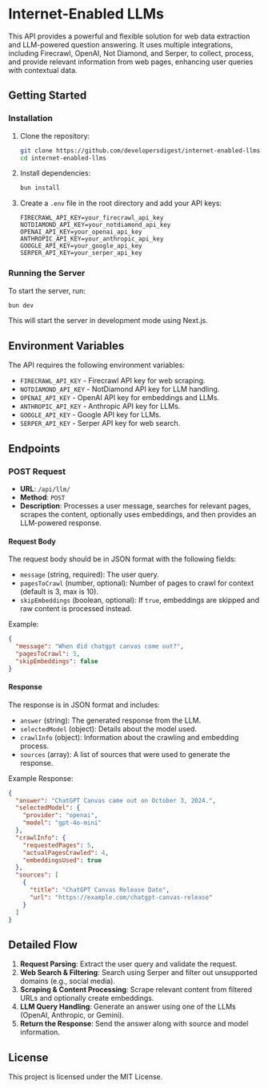 # Internet-Enabled LLMs

This API provides a powerful and flexible solution for web data extraction and LLM-powered question answering. It uses multiple integrations, including Firecrawl, OpenAI, Not Diamond, and Serper, to collect, process, and provide relevant information from web pages, enhancing user queries with contextual data. 

## Getting Started

### Installation
1. Clone the repository:
   ```sh
   git clone https://github.com/developersdigest/internet-enabled-llms.git
   cd internet-enabled-llms
   ```
2. Install dependencies:
   ```sh
   bun install
   ```
3. Create a `.env` file in the root directory and add your API keys:
   ```env
   FIRECRAWL_API_KEY=your_firecrawl_api_key
   NOTDIAMOND_API_KEY=your_notdiamond_api_key
   OPENAI_API_KEY=your_openai_api_key
   ANTHROPIC_API_KEY=your_anthropic_api_key
   GOOGLE_API_KEY=your_google_api_key
   SERPER_API_KEY=your_serper_api_key
   ```

### Running the Server
To start the server, run:
```sh
bun dev
```
This will start the server in development mode using Next.js.

## Environment Variables
The API requires the following environment variables:
- `FIRECRAWL_API_KEY` - Firecrawl API key for web scraping.
- `NOTDIAMOND_API_KEY` - NotDiamond API key for LLM handling.
- `OPENAI_API_KEY` - OpenAI API key for embeddings and LLMs.
- `ANTHROPIC_API_KEY` - Anthropic API key for LLMs.
- `GOOGLE_API_KEY` - Google API key for LLMs.
- `SERPER_API_KEY` - Serper API key for web search.

## Endpoints

### POST Request
- **URL**: `/api/llm/`
- **Method**: `POST`
- **Description**: Processes a user message, searches for relevant pages, scrapes the content, optionally uses embeddings, and then provides an LLM-powered response.

#### Request Body
The request body should be in JSON format with the following fields:
- `message` (string, required): The user query.
- `pagesToCrawl` (number, optional): Number of pages to crawl for context (default is 3, max is 10).
- `skipEmbeddings` (boolean, optional): If `true`, embeddings are skipped and raw content is processed instead.

Example:
```json
{
  "message": "When did chatgpt canvas come out?",
  "pagesToCrawl": 5,
  "skipEmbeddings": false
}
```

#### Response
The response is in JSON format and includes:
- `answer` (string): The generated response from the LLM.
- `selectedModel` (object): Details about the model used.
- `crawlInfo` (object): Information about the crawling and embedding process.
- `sources` (array): A list of sources that were used to generate the response.

Example Response:
```json
{
  "answer": "ChatGPT Canvas came out on October 3, 2024.",
  "selectedModel": {
    "provider": "openai",
    "model": "gpt-4o-mini"
  },
  "crawlInfo": {
    "requestedPages": 5,
    "actualPagesCrawled": 4,
    "embeddingsUsed": true
  },
  "sources": [
    {
      "title": "ChatGPT Canvas Release Date",
      "url": "https://example.com/chatgpt-canvas-release"
    }
  ]
}
```

## Detailed Flow
1. **Request Parsing**: Extract the user query and validate the request.
2. **Web Search & Filtering**: Search using Serper and filter out unsupported domains (e.g., social media).
3. **Scraping & Content Processing**: Scrape relevant content from filtered URLs and optionally create embeddings.
4. **LLM Query Handling**: Generate an answer using one of the LLMs (OpenAI, Anthropic, or Gemini).
5. **Return the Response**: Send the answer along with source and model information.

## License
This project is licensed under the MIT License.

